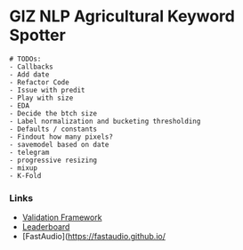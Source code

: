 # GIZ NLP Agricultural Keyword Spotter

```
# TODOs:
- Callbacks
- Add date
- Refactor Code
- Issue with predit
- Play with size
- EDA 
- Decide the btch size
- Label normalization and bucketing thresholding
- Defaults / constants
- Findout how many pixels?
- savemodel based on date
- telegram
- progressive resizing
- mixup
- K-Fold 
```

### Links
- [Validation Framework](https://docs.google.com/spreadsheets/d/1_UMYWimZsuKXVwp3Qt8TRhReEMwGGOoe7Ek-8Y1GmMA/edit?usp=sharing)
- [Leaderboard](https://zindi.africa/competitions/giz-nlp-agricultural-keyword-spotter/leaderboard)
- [FastAudio](https://fastaudio.github.io/

